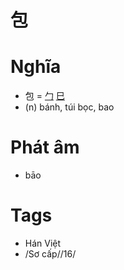 # 包

# Nghĩa
* 包 = [勹](勹.md) [巳](巳.md)
* (n) bánh, túi bọc, bao

# Phát âm
* bāo

# Tags
* Hán Việt
* /Sơ cấp//16/

<script>window.HANZI_FIELD='包';</script>
